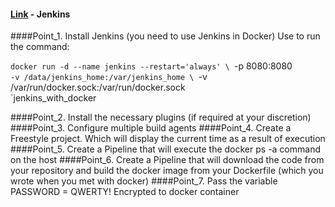 #### [Link](https://github.com/aleksey-nalivaiko/Internship/tree/master/task4) - Jenkins

####Point_1. Install Jenkins (you need to use Jenkins in Docker)
Use to run the command:

`docker run -d --name jenkins --restart='always' \
`-p 8080:8080 \
`-v /data/jenkins_home:/var/jenkins_home \
`-v /var/run/docker.sock:/var/run/docker.sock \
`jenkins_with_docker

####Point_2. Install the necessary plugins (if required at your discretion)
####Point_3. Configure multiple build agents
####Point_4. Create a Freestyle project. Which will display the current time as a result of execution
####Point_5. Create a Pipeline that will execute the docker ps -a command on the host
####Point_6. Create a Pipeline that will download the code from your repository and build the docker image from your Dockerfile (which you wrote when you met with docker)
####Point_7. Pass the variable PASSWORD = QWERTY! Encrypted to docker container